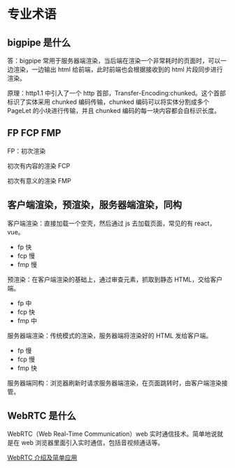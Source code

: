 # 专业术语

## bigpipe 是什么

答：bigpipe 常用于服务器端渲染，当后端在渲染一个非常耗时的页面时，可以一边渲染，一边输出 html 给前端，此时前端也会根据接收到的 html 片段同步进行渲染。

原理：http1.1 中引入了一个 http 首部，Transfer-Encoding:chunked。这个首部标识了实体采用 chunked 编码传输，chunked 编码可以将实体分割成多个 PageLet 的小块进行传输，并且 chunked 编码的每一块内容都会自标识长度。

## FP FCP FMP

FP：初次渲染

初次有内容的渲染 FCP

初次有意义的渲染 FMP

## 客户端渲染，预渲染，服务器端渲染，同构

客户端渲染：直接加载一个空壳，然后通过 js 去加载页面，常见的有 react，vue。

- fp 快
- fcp 慢
- fmp 慢

预渲染：在客户端渲染的基础上，通过审查元素，抓取到静态 HTML，交给客户端。

- fp 中
- fcp 快
- fmp 中

服务器端渲染：传统模式的渲染，服务器端将渲染好的 HTML 发给客户端。

- fp 慢
- fcp 慢
- fmp 快

服务器端同构：浏览器刷新时请求服务器端渲染，在页面跳转时，由客户端渲染接管。

## WebRTC 是什么

WebRTC（Web Real-Time Communication）web 实时通信技术。简单地说就是在 web 浏览器里面引入实时通信，包括音视频通话等。

[WebRTC 介绍及简单应用](https://www.cnblogs.com/vipzhou/p/7994927.html)
